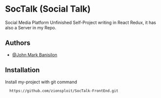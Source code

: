 
# SocTalk (Social Talk)

Social Media Platform Unfinished Self-Project writing in React Redux, it has also a Server in my Repo.

## Authors

- [@John Mark Banisilon](https://www.facebook.com/crypto.graphy.39/)


## Installation

Install my-project with git command

```bash
  https://github.com/zionsploit/SocTalk-FrontEnd.git
```
    
#
 
